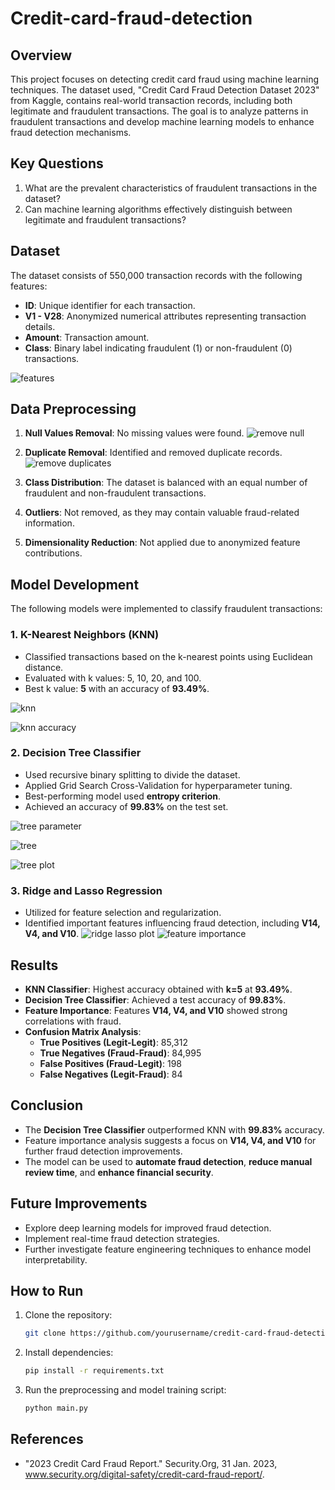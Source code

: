 # Credit-card-fraud-detection

## Overview
This project focuses on detecting credit card fraud using machine learning techniques. The dataset used, "Credit Card Fraud Detection Dataset 2023" from Kaggle, contains real-world transaction records, including both legitimate and fraudulent transactions. The goal is to analyze patterns in fraudulent transactions and develop machine learning models to enhance fraud detection mechanisms.

## Key Questions
1. What are the prevalent characteristics of fraudulent transactions in the dataset?
2. Can machine learning algorithms effectively distinguish between legitimate and fraudulent transactions?

## Dataset
The dataset consists of 550,000 transaction records with the following features:
- **ID**: Unique identifier for each transaction.
- **V1 - V28**: Anonymized numerical attributes representing transaction details.
- **Amount**: Transaction amount.
- **Class**: Binary label indicating fraudulent (1) or non-fraudulent (0) transactions.

![features](https://github.com/user-attachments/assets/e7e60b7a-4c02-4789-931f-e87deddfa153)


## Data Preprocessing
1. **Null Values Removal**: No missing values were found.
![remove null](https://github.com/user-attachments/assets/497322ca-456a-49d2-ac27-6be68148bf38)

2. **Duplicate Removal**: Identified and removed duplicate records.
![remove duplicates](https://github.com/user-attachments/assets/bea2efb3-fe68-4a57-a25e-a953ae03efcd)

3. **Class Distribution**: The dataset is balanced with an equal number of fraudulent and non-fraudulent transactions.
4. **Outliers**: Not removed, as they may contain valuable fraud-related information.
5. **Dimensionality Reduction**: Not applied due to anonymized feature contributions.

## Model Development
The following models were implemented to classify fraudulent transactions:

### 1. K-Nearest Neighbors (KNN)
- Classified transactions based on the k-nearest points using Euclidean distance.
- Evaluated with k values: 5, 10, 20, and 100.
- Best k value: **5** with an accuracy of **93.49%**.

![knn](https://github.com/user-attachments/assets/099a5973-61c9-4d6e-85f9-babfe984b11d)

![knn accuracy](https://github.com/user-attachments/assets/afeda739-514b-4722-9108-49e71ca480c4)


### 2. Decision Tree Classifier
- Used recursive binary splitting to divide the dataset.
- Applied Grid Search Cross-Validation for hyperparameter tuning.
- Best-performing model used **entropy criterion**.
- Achieved an accuracy of **99.83%** on the test set.

![tree parameter](https://github.com/user-attachments/assets/80ed9a1b-5142-468c-a318-d1050aab61fc)

![tree](https://github.com/user-attachments/assets/fa211634-b2c9-4fd1-bb95-f6eecb8cea57)

![tree plot](https://github.com/user-attachments/assets/9fb90017-384c-45d9-bef1-3d923ee7184f)


### 3. Ridge and Lasso Regression
- Utilized for feature selection and regularization.
- Identified important features influencing fraud detection, including **V14, V4, and V10**.
![ridge lasso plot](https://github.com/user-attachments/assets/afdb1734-0d58-449c-90e0-0cf8873ed9c2)
![feature importance](https://github.com/user-attachments/assets/70391b73-89c3-442f-b523-e014ee8ddc08)

## Results
- **KNN Classifier**: Highest accuracy obtained with **k=5** at **93.49%**.
- **Decision Tree Classifier**: Achieved a test accuracy of **99.83%**.
- **Feature Importance**: Features **V14, V4, and V10** showed strong correlations with fraud.
- **Confusion Matrix Analysis**:
  - **True Positives (Legit-Legit)**: 85,312
  - **True Negatives (Fraud-Fraud)**: 84,995
  - **False Positives (Fraud-Legit)**: 198
  - **False Negatives (Legit-Fraud)**: 84

## Conclusion
- The **Decision Tree Classifier** outperformed KNN with **99.83%** accuracy.
- Feature importance analysis suggests a focus on **V14, V4, and V10** for further fraud detection improvements.
- The model can be used to **automate fraud detection**, **reduce manual review time**, and **enhance financial security**.

## Future Improvements
- Explore deep learning models for improved fraud detection.
- Implement real-time fraud detection strategies.
- Further investigate feature engineering techniques to enhance model interpretability.

## How to Run
1. Clone the repository:
   ```sh
   git clone https://github.com/yourusername/credit-card-fraud-detection.git
   ```
2. Install dependencies:
   ```sh
   pip install -r requirements.txt
   ```
3. Run the preprocessing and model training script:
   ```sh
   python main.py
   ```
## References
- "2023 Credit Card Fraud Report." Security.Org, 31 Jan. 2023, www.security.org/digital-safety/credit-card-fraud-report/.
